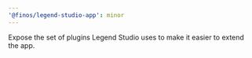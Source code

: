 ```yaml
---
'@finos/legend-studio-app': minor
---
```


Expose the set of plugins Legend Studio uses to make it easier to extend the app.
